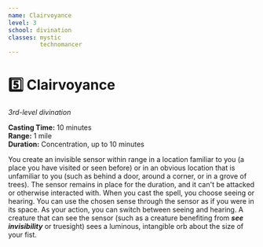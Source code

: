 ```yaml
---
name: Clairvoyance
level: 3
school: divination
classes: mystic
         technomancer
---
```


# :five: Clairvoyance

_3rd-level divination_ 

**Casting Time:** 10 minutes    
**Range:** 1 mile    
**Duration:** Concentration, up to 10 minutes

You create an invisible sensor within range in a location familiar to you (a place you have visited or seen before) or in an obvious location that is unfamiliar to you (such as behind a door, around a corner, or in a grove of trees). The sensor remains in place for the duration, and it can't be attacked or otherwise interacted with.
When you cast the spell, you choose seeing or hearing. You can use the chosen sense through the sensor as if you were in its space. As your action, you can switch between seeing and hearing.
A creature that can see the sensor (such as a creature benefiting from **_see invisibility_** or truesight) sees a luminous, intangible orb about the size of your fist.
